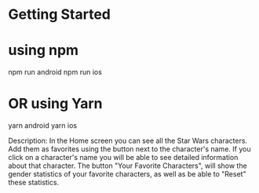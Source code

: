 # Getting Started

# using npm

npm run android
npm run ios

# OR using Yarn

yarn android
yarn ios

Description:
In the Home screen you can see all the Star Wars characters. Add them as favorites using the button next to the character's name. If you click on a character's name you will be able to see detailed information about that character. The button "Your Favorite Characters", will show the gender statistics of your favorite characters, as well as be able to "Reset" these statistics.
